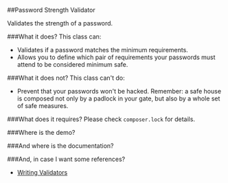 ##Password Strength Validator

<badges here>

Validates the strength of a password.

###What it does?
This class can:

 - Validates if a password matches the minimum requirements.
 - Allows you to define which pair of requirements your passwords must attend to be considered minimum safe.

###What it does not?
This class can't do:

 - Prevent that your passwords won't be hacked. Remember: a safe house is composed not only by a padlock in your gate, but also by a whole set of safe measures.

###What does it requires?
Please check `composer.lock` for details.

###Where is the demo?

<demo link here>

###And where is the documentation?


###And, in case I want some references?

 - [Writing Validators](http://framework.zend.com/manual/2.3/en/modules/zend.validator.writing-validators.html)
